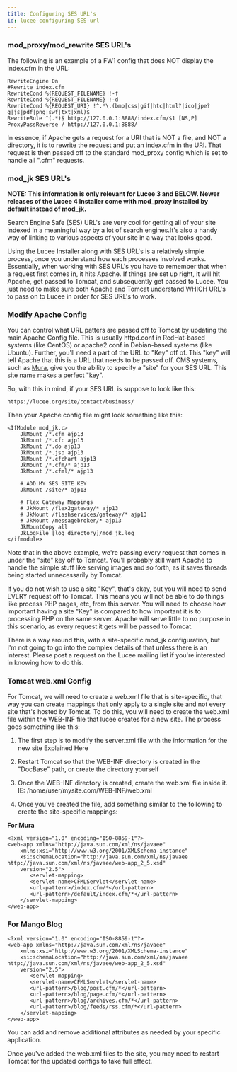 ```yaml
---
title: Configuring SES URL's
id: lucee-configuring-SES-url
---
```


### mod_proxy/mod_rewrite SES URL's ###

The following is an example of a FW1 config that does NOT display the index.cfm in the URL:

	RewriteEngine On
	#Rewrite index.cfm
	RewriteCond %{REQUEST_FILENAME} !-f
	RewriteCond %{REQUEST_FILENAME} !-d
	RewriteCond %{REQUEST_URI} !^.*\.(bmp|css|gif|htc|html?|ico|jpe?g|js|pdf|png|swf|txt|xml)$
	RewriteRule ^(.*)$ http://127.0.0.1:8888/index.cfm/$1 [NS,P]
	ProxyPassReverse / http://127.0.0.1:8888/

In essence, if Apache gets a request for a URI that is NOT a file, and NOT a directory, it is to rewrite the request and put an index.cfm in the URI. That request is then passed off to the standard mod_proxy config which is set to handle all ".cfm" requests.

### mod_jk SES URL's ###

**NOTE: This information is only relevant for Lucee 3 and BELOW. Newer releases of the Lucee 4 Installer come with mod_proxy installed by default instead of mod_jk.**

Search Engine Safe (SES) URL's are very cool for getting all of your site indexed in a meaningful way by a lot of search engines.It's also a handy way of linking to various aspects of your site in a way that looks good.

Using the Lucee Installer along with SES URL's is a relatively simple process, once you understand how each processes involved works. Essentially, when working with SES URL's you have to remember that when a request first comes in, it hits Apache. If things are set up right, it will hit Apache, get passed to Tomcat, and subsequently get passed to Lucee. You just need to make sure both Apache and Tomcat understand WHICH URL's to pass on to Lucee in order for SES URL's to work.

### Modify Apache Config ###

You can control what URL patters are passed off to Tomcat by updating the main Apache Config file. This is usually httpd.conf in RedHat-based systems (like CentOS) or apache2.conf in Debian-based systems (like Ubuntu). Further, you'll need a part of the URL to "Key" off of. This "key" will tell Apache that this is a URL that needs to be passed off. CMS systems, such as [Mura](http://getmura.com/), give you the ability to specify a "site" for your SES URL. This site name makes a perfect "key".

So, with this in mind, if your SES URL is suppose to look like this:

	https://lucee.org/site/contact/business/

Then your Apache config file might look something like this:

	<IfModule mod_jk.c>
		JkMount /*.cfm ajp13
		JkMount /*.cfc ajp13
		JkMount /*.do ajp13
		JkMount /*.jsp ajp13
		JkMount /*.cfchart ajp13
		JkMount /*.cfm/* ajp13
		JkMount /*.cfml/* ajp13

		# ADD MY SES SITE KEY
		JkMount /site/* ajp13

		# Flex Gateway Mappings
		# JkMount /flex2gateway/* ajp13
		# JkMount /flashservices/gateway/* ajp13
		# JkMount /messagebroker/* ajp13
		JkMountCopy all
		JkLogFile [log directory]/mod_jk.log
	</ifmodule>

Note that in the above example, we're passing every request that comes in under the "site" key off to Tomcat. You'll probably still want Apache to handle the simple stuff like serving images and so forth, as it saves threads being started unnecessarily by Tomcat.

If you do not wish to use a site "Key", that's okay, but you will need to send EVERY request off to Tomcat. This means you will not be able to do things like process PHP pages, etc, from this server. You will need to choose how important having a site "Key" is compared to how important it is to processing PHP on the same server. Apache will serve little to no purpose in this scenario, as every request it gets will be passed to Tomcat.

There is a way around this, with a site-specific mod_jk configuration, but I'm not going to go into the complex details of that unless there is an interest. Please post a request on the Lucee mailing list if you're interested in knowing how to do this.

### Tomcat web.xml Config ###

For Tomcat, we will need to create a web.xml file that is site-specific, that way you can create mappings that only apply to a single site and not every site that's hosted by Tomcat. To do this, you will need to create the web.xml file within the WEB-INF file that lucee creates for a new site. The process goes something like this:

1. The first step is to modify the server.xml file with the information for the new site Explained Here

1. Restart Tomcat so that the WEB-INF directory is created in the "DocBase" path, or create the directory yourself

1. Once the WEB-INF directory is created, create the web.xml file inside it. IE: /home/user/mysite.com/WEB-INF/web.xml

1. Once you've created the file, add something similar to the following to create the site-specific mappings:

**For Mura**

```lucee
<?xml version="1.0" encoding="ISO-8859-1"?>
<web-app xmlns="http://java.sun.com/xml/ns/javaee"
    xmlns:xsi="http://www.w3.org/2001/XMLSchema-instance"
    xsi:schemaLocation="http://java.sun.com/xml/ns/javaee http://java.sun.com/xml/ns/javaee/web-app_2_5.xsd"
    version="2.5">
       <servlet-mapping>
       <servlet-name>CFMLServlet</servlet-name>
       <url-pattern>/index.cfm/*</url-pattern>
       <url-pattern>/default/index.cfm/*</url-pattern>
    </servlet-mapping>
</web-app>
```

### For Mango Blog ###

```lucee
<?xml version="1.0" encoding="ISO-8859-1"?>
<web-app xmlns="http://java.sun.com/xml/ns/javaee"
    xmlns:xsi="http://www.w3.org/2001/XMLSchema-instance"
    xsi:schemaLocation="http://java.sun.com/xml/ns/javaee http://java.sun.com/xml/ns/javaee/web-app_2_5.xsd"
    version="2.5">
       <servlet-mapping>
       <servlet-name>CFMLServlet</servlet-name>
       <url-pattern>/blog/post.cfm/*</url-pattern>
       <url-pattern>/blog/page.cfm/*</url-pattern>
       <url-pattern>/blog/archives.cfm/*</url-pattern>
       <url-pattern>/blog/feeds/rss.cfm/*</url-pattern>
    </servlet-mapping>
</web-app>
```
You can add and remove additional <url-pattern></url-pattern> attributes as needed by your specific application.

Once you've added the web.xml files to the site, you may need to restart Tomcat for the updated configs to take full effect.

